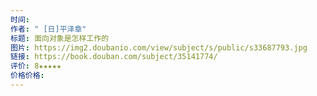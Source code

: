 ```yaml
---
时间: 
作者: " [日]平泽章"
标题: 面向对象是怎样工作的
图片: https://img2.doubanio.com/view/subject/s/public/s33687793.jpg
链接: https://book.douban.com/subject/35141774/
评价: 8★★★★★
价格价格:
---
```

